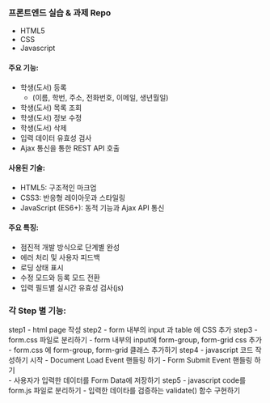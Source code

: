 ### 프론트엔드 실습 & 과제 Repo

-   HTML5
-   CSS
-   Javascript

#### 주요 기능:

-   학생(도서) 등록
    -   (이름, 학번, 주소, 전화번호, 이메일, 생년월일)
-   학생(도서) 목록 조회
-   학생(도서) 정보 수정
-   학생(도서) 삭제
-   입력 데이터 유효성 검사
-   Ajax 통신을 통한 REST API 호출

#### 사용된 기술:

-   HTML5: 구조적인 마크업
-   CSS3: 반응형 레이아웃과 스타일링
-   JavaScript (ES6+): 동적 기능과 Ajax API 통신

#### 주요 특징:

-   점진적 개발 방식으로 단계별 완성
-   에러 처리 및 사용자 피드백
-   로딩 상태 표시
-   수정 모드와 등록 모드 전환
-   입력 필드별 실시간 유효성 검사(js)

### 각 Step 별 기능:
step1 - html page 작성
step2 - form 내부의 input 과 table 에 CSS 추가
step3 
    - form.css 파일로 분리하기
    - form 내부의 input에 form-group, form-grid css 추가
    - form.css 에 form-group, form-grid 클래스 추가하기
step4
    - javascript 코드 작성하기 시작
    - Document Load Event 핸들링 하기
    - Form Submit Event 핸들링 하기    
    - 사용자가 입력한 데이터를 Form Data에 저장하기
step5
    - javascript code를  form.js 파일로 분리하기
    - 입력한 데이타를 검증하는 validate() 함수 구현하기
